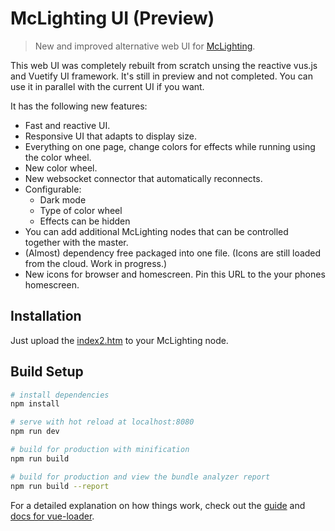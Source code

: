 # McLighting UI (Preview)

> New and improved alternative web UI for [McLighting](https://github.com/toblum/McLighting).

This web UI was completely rebuilt from scratch unsing the reactive vus.js and Vuetify UI framework. It's still in preview and not completed. You can use it in parallel with the current UI if you want.

It has the following new features:
* Fast and reactive UI.
* Responsive UI that adapts to display size.
* Everything on one page, change colors for effects while running using the color wheel.
* New color wheel.
* New websocket connector that automatically reconnects.
* Configurable:
  * Dark mode
  * Type of color wheel
  * Effects can be hidden
* You can add additional McLighting nodes that can be controlled together with the master.
* (Almost) dependency free packaged into one file. (Icons are still loaded from the cloud. Work in progress.)
* New icons for browser and homescreen. Pin this URL to the your phones homescreen.

## Installation

Just upload the [index2.htm](https://github.com/toblum/McLightingUI/blob/master/dist/index2.htm) to your McLighting node.

## Build Setup

``` bash
# install dependencies
npm install

# serve with hot reload at localhost:8080
npm run dev

# build for production with minification
npm run build

# build for production and view the bundle analyzer report
npm run build --report
```

For a detailed explanation on how things work, check out the [guide](http://vuejs-templates.github.io/webpack/) and [docs for vue-loader](http://vuejs.github.io/vue-loader).
